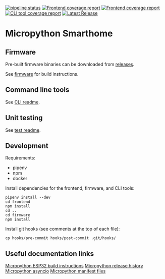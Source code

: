 [![pipeline status](https://gitlab.com/jamedeus/micropython-smarthome/badges/master/pipeline.svg)](https://gitlab.com/jamedeus/micropython-smarthome/-/commits/master)
[![Frontend coverage report](https://gitlab.com/jamedeus/micropython-smarthome/badges/master/coverage.svg?job=test_firmware&key_text=Firmware+Coverage&key_width=120)](https://gitlab.com/jamedeus/micropython-smarthome/-/commits/master)
[![Frontend coverage report](https://gitlab.com/jamedeus/micropython-smarthome/badges/master/coverage.svg?job=test_frontend&key_text=Frontend+Coverage&key_width=120)](https://gitlab.com/jamedeus/micropython-smarthome/-/commits/master)
[![CLI tool coverage report](https://gitlab.com/jamedeus/micropython-smarthome/badges/master/coverage.svg?job=test_cli&key_text=CLI+Coverage&key_width=90)](https://gitlab.com/jamedeus/micropython-smarthome/-/commits/master)
[![Latest Release](https://gitlab.com/jamedeus/micropython-smarthome/-/badges/release.svg?key_text=Firmware+Release&key_width=112)](https://gitlab.com/jamedeus/micropython-smarthome/-/releases)

# Micropython Smarthome

## Firmware

Pre-built firmware binaries can be downloaded from [releases](https://gitlab.com/jamedeus/micropython-smarthome/-/releases).

See [firmware](https://gitlab.com/jamedeus/micropython-smarthome/-/tree/master/firmware) for build instructions.

## Command line tools

See [CLI readme](https://gitlab.com/jamedeus/micropython-smarthome/-/tree/master/CLI).

## Unit testing

See [test readme](https://gitlab.com/jamedeus/micropython-smarthome/-/tree/master/tests).

## Development

Requirements:
* pipenv
* npm
* docker

Install dependencies for the frontend, firmware, and CLI tools:
```
pipenv install --dev
cd frontend
npm install
cd ..
cd firmware
npm install
```

Install git hooks (see comments at the top of each file):
```
cp hooks/pre-commit hooks/post-commit .git/hooks/
```

## Useful documentation links

[Micropython ESP32 build instructions](https://github.com/micropython/micropython/blob/master/ports/esp32/README.md#setting-up-esp-idf-and-the-build-environment)
[Micropython release history](https://github.com/micropython/micropython/releases)
[Micropython asyncio](https://docs.micropython.org/en/latest/library/asyncio.html)
[Micropython manifest files](https://docs.micropython.org/en/latest/reference/manifest.html)
